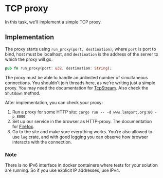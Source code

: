 # TCP proxy

In this task, we'll implement a simple TCP proxy.

## Implementation

The proxy starts using `run_proxy(port, destination)`, where `port` is port to bind, host must be localhost, and `destination` is the address of the server to which the proxy will go.

```rust
pub fn run_proxy(port: u32, destination: String);
```

The proxy must be able to handle an unlimited number of simultaneous connections. You shouldn't join threads here, as we're writing just a simple proxy. You may need the documentation for [TcpStream](https://doc.rust-lang.org/stable/std/net/struct.TcpStream.html). Also check the `Shutdown` method.

After implementation, you can check your proxy:

1. Run a proxy for some HTTP site: `cargo run -- -d www.lamport.org:80 -p 8000`
2. Set up our service in the browser as HTTP-proxy. The documentation for [Firefox](https://support.mozilla.org/en-US/kb/connection-settings-firefox).
3. Go to the site and make sure everything works. You're also allowed to use `log` crate, and with good logging you can observe how browser interacts with the connection.

### Note

There is no IPv6 interface in docker containers where tests for your solution are running. So if you use explicit IP addresses, use IPv4.
